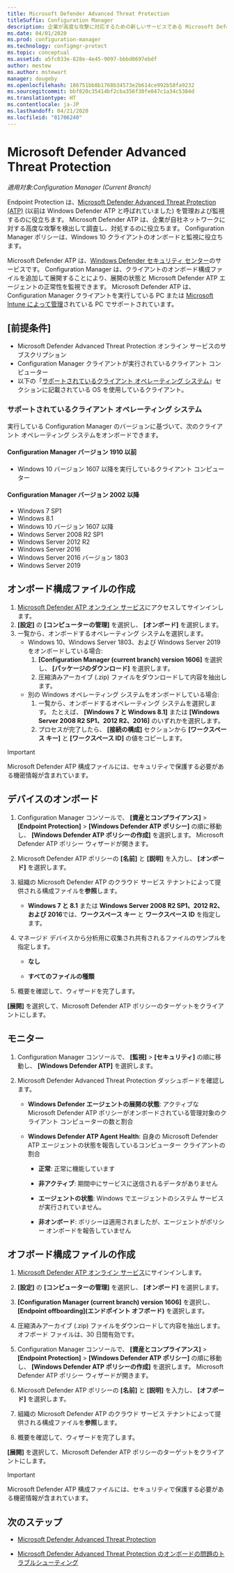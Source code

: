 ```yaml
---
title: Microsoft Defender Advanced Threat Protection
titleSuffix: Configuration Manager
description: 企業が高度な攻撃に対応するための新しいサービスである Microsoft Defender Advanced Threat Protection を管理および監視する方法について説明します。
ms.date: 04/01/2020
ms.prod: configuration-manager
ms.technology: configmgr-protect
ms.topic: conceptual
ms.assetid: a5fc033e-828e-4e45-9097-bbbd0697ebdf
author: mestew
ms.author: mstewart
manager: dougeby
ms.openlocfilehash: 186751bb8b1768b34573e2b614ce992b58fa9232
ms.sourcegitcommit: bbf820c35414bf2cba356f30fe047c1a34c5384d
ms.translationtype: HT
ms.contentlocale: ja-JP
ms.lasthandoff: 04/21/2020
ms.locfileid: "81706240"
---
```

# <a name="microsoft-defender-advanced-threat-protection"></a>Microsoft Defender Advanced Threat Protection

*適用対象:Configuration Manager (Current Branch)*

Endpoint Protection は、[Microsoft Defender Advanced Threat Protection (ATP)](https://docs.microsoft.com/windows/security/threat-protection/microsoft-defender-atp/microsoft-defender-advanced-threat-protection) (以前は Windows Defender ATP と呼ばれていました) を管理および監視するのに役立ちます。 Microsoft Defender ATP は、企業が自社ネットワークに対する高度な攻撃を検出して調査し、対処するのに役立ちます。 Configuration Manager ポリシーは、Windows 10 クライアントのオンボードと監視に役立ちます。

Microsoft Defender ATP は、[Windows Defender セキュリティ センター](https://securitycenter.windows.com)のサービスです。 Configuration Manager は、クライアントのオンボード構成ファイルを追加して展開することにより、展開の状態と Microsoft Defender ATP エージェントの正常性を監視できます。 Microsoft Defender ATP は、Configuration Manager クライアントを実行している PC または [Microsoft Intune によって管理](https://docs.microsoft.com/intune/protect/advanced-threat-protection)されている PC でサポートされています。

## <a name="prerequisites"></a>[前提条件]

- Microsoft Defender Advanced Threat Protection オンライン サービスのサブスクリプション  
- Configuration Manager クライアントが実行されているクライアント コンピューター
- 以下の「[サポートされているクライアント オペレーティング システム](#bkmk_os)」セクションに記載されている OS を使用しているクライアント。 

### <a name="supported-client-operating-systems"></a><a name="bkmk_os"></a> サポートされているクライアント オペレーティング システム
実行している Configuration Manager のバージョンに基づいて、次のクライアント オペレーティング システムをオンボードできます。

#### <a name="configuration-manager-version-1910-and-prior"></a>Configuration Manager バージョン 1910 以前

- Windows 10 バージョン 1607 以降を実行しているクライアント コンピューター

#### <a name="configuration-manager-version-2002-and-later"></a>Configuration Manager バージョン 2002 以降
<!--5229962-->
- Windows 7 SP1
- Windows 8.1
- Windows 10 バージョン 1607 以降
- Windows Server 2008 R2 SP1
- Windows Server 2012 R2
- Windows Server 2016
- Windows Server 2016 バージョン 1803
- Windows Server 2019

## <a name="create-an-onboarding-configuration-file"></a>オンボード構成ファイルの作成

1. [Microsoft Defender ATP オンライン サービス](https://securitycenter.windows.com/)にアクセスしてサインインします。
1. **[設定]** の **[コンピューターの管理]** を選択し、 **[オンボード]** を選択します。
1. 一覧から、オンボードするオペレーティング システムを選択します。
   - Windows 10、Windows Server 1803、および Windows Server 2019 をオンボードしている場合:
      1. **[Configuration Manager (current branch) version 1606]** を選択し、 **[パッケージのダウンロード]** を選択します。
      1. 圧縮済みアーカイブ (.zip) ファイルをダウンロードして内容を抽出します。
   - 別の Windows オペレーティング システムをオンボードしている場合: 
      1. 一覧から、オンボードするオペレーティング システムを選択します。 たとえば、 **[Windows 7 と Windows 8.1]** または **[Windows Server 2008 R2 SP1、2012 R2、2016]** のいずれかを選択します。
      1. プロセスが完了したら、 **[接続の構成]** セクションから **[ワークスペース キー]** と **[ワークスペース ID]** の値をコピーします。

> [!IMPORTANT]
> Microsoft Defender ATP 構成ファイルには、セキュリティで保護する必要がある機密情報が含まれています。

## <a name="onboard-devices"></a>デバイスのオンボード

1. Configuration Manager コンソールで、 **[資産とコンプライアンス]**  >  **[Endpoint Protection]**  >  **[Windows Defender ATP ポリシー]** の順に移動し、 **[Windows Defender ATP ポリシーの作成]** を選択します。 Microsoft Defender ATP ポリシー ウィザードが開きます。  
1. Microsoft Defender ATP ポリシーの **[名前]** と **[説明]** を入力し、 **[オンボード]** を選択します。
1. 組織の Microsoft Defender ATP のクラウド サービス テナントによって提供される構成ファイルを**参照**します。
   - **Windows 7 と 8.1** または **Windows Server 2008 R2 SP1、2012 R2、および 2016**では、**ワークスペース キー** と **ワークスペース ID** を指定します。
1. マネージド デバイスから分析用に収集され共有されるファイルのサンプルを指定します。  

   - **なし**

   - **すべてのファイルの種類**  
1. 概要を確認して、ウィザードを完了します。  

**[展開]** を選択して、Microsoft Defender ATP ポリシーのターゲットをクライアントにします。

## <a name="monitor"></a>モニター

1. Configuration Manager コンソールで、 **[監視]**  >  **[セキュリティ]** の順に移動し、 **[Windows Defender ATP]** を選択します。  

1. Microsoft Defender Advanced Threat Protection ダッシュボードを確認します。  

    - **Windows Defender エージェントの展開の状態**: アクティブな Microsoft Defender ATP ポリシーがオンボードされている管理対象のクライアント コンピューターの数と割合  

    - **Windows Defender ATP Agent Health**: 自身の Microsoft Defender ATP エージェントの状態を報告しているコンピューター クライアントの割合  

        - **正常**: 正常に機能しています  

        - **非アクティブ**: 期間中にサービスに送信されるデータがありません  

        - **エージェントの状態**: Windows でエージェントのシステム サービスが実行されていません。  

        - **非オンボード**: ポリシーは適用されましたが、エージェントがポリシー オンボードを報告していません  

## <a name="create-an-offboarding-configuration-file"></a>オフボード構成ファイルの作成  

1. [Microsoft Defender ATP オンライン サービス](https://securitycenter.windows.com/)にサインインします。

1. **[設定]** の **[コンピューターの管理]** を選択し、 **[オンボード]** を選択します。  

1. **[Configuration Manager (current branch) version 1606]** を選択し、 **[Endpoint offboarding]\(エンドポイント オフボード\)** を選択します。  

1. 圧縮済みアーカイブ (.zip) ファイルをダウンロードして内容を抽出します。 オフボード ファイルは、30 日間有効です。

1. Configuration Manager コンソールで、 **[資産とコンプライアンス]**  >  **[Endpoint Protection]**  >  **[Windows Defender ATP ポリシー]** の順に移動し、 **[Windows Defender ATP ポリシーの作成]** を選択します。 Microsoft Defender ATP ポリシー ウィザードが開きます。  

1. Microsoft Defender ATP ポリシーの **[名前]** と **[説明]** を入力し、 **[オフボード]** を選択します。

1. 組織の Microsoft Defender ATP のクラウド サービス テナントによって提供される構成ファイルを**参照**します。

1. 概要を確認して、ウィザードを完了します。  

**[展開]** を選択して、Microsoft Defender ATP ポリシーのターゲットをクライアントにします。  

> [!IMPORTANT]
> Microsoft Defender ATP 構成ファイルには、セキュリティで保護する必要がある機密情報が含まれています。

## <a name="next-steps"></a>次のステップ

- [Microsoft Defender Advanced Threat Protection](https://docs.microsoft.com/windows/security/threat-protection/microsoft-defender-atp/microsoft-defender-advanced-threat-protection)

- [Microsoft Defender Advanced Threat Protection のオンボードの問題のトラブルシューティング](https://docs.microsoft.com/windows/security/threat-protection/microsoft-defender-atp/troubleshoot-onboarding)
